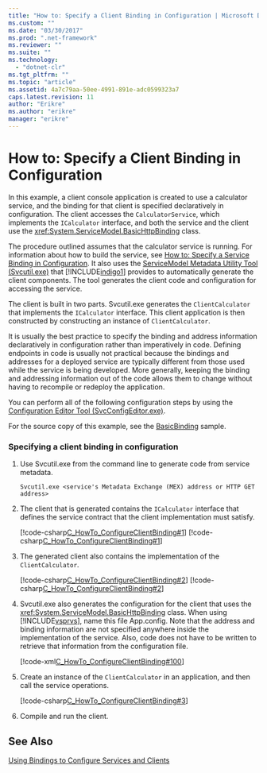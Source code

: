 ```yaml
---
title: "How to: Specify a Client Binding in Configuration | Microsoft Docs"
ms.custom: ""
ms.date: "03/30/2017"
ms.prod: ".net-framework"
ms.reviewer: ""
ms.suite: ""
ms.technology: 
  - "dotnet-clr"
ms.tgt_pltfrm: ""
ms.topic: "article"
ms.assetid: 4a7c79aa-50ee-4991-891e-adc0599323a7
caps.latest.revision: 11
author: "Erikre"
ms.author: "erikre"
manager: "erikre"
---
```

# How to: Specify a Client Binding in Configuration
In this example, a client console application is created to use a calculator service, and the binding for that client is specified declaratively in configuration. The client accesses the `CalculatorService`, which implements the `ICalculator` interface, and both the service and the client use the <xref:System.ServiceModel.BasicHttpBinding> class.  
  
 The procedure outlined assumes that the calculator service is running. For information about how to build the service, see [How to: Specify a Service Binding in Configuration](../../../docs/framework/wcf/how-to-specify-a-service-binding-in-configuration.md). It also uses the [ServiceModel Metadata Utility Tool (Svcutil.exe)](../../../docs/framework/wcf/servicemodel-metadata-utility-tool-svcutil-exe.md) that [!INCLUDE[indigo1](../../../includes/indigo1-md.md)] provides to automatically generate the client components. The tool generates the client code and configuration for accessing the service.  
  
 The client is built in two parts. Svcutil.exe generates the `ClientCalculator` that implements the `ICalculator` interface. This client application is then constructed by constructing an instance of `ClientCalculator`.  
  
 It is usually the best practice to specify the binding and address information declaratively in configuration rather than imperatively in code. Defining endpoints in code is usually not practical because the bindings and addresses for a deployed service are typically different from those used while the service is being developed. More generally, keeping the binding and addressing information out of the code allows them to change without having to recompile or redeploy the application.  
  
 You can perform all of the following configuration steps by using the [Configuration Editor Tool (SvcConfigEditor.exe)](../../../docs/framework/wcf/configuration-editor-tool-svcconfigeditor-exe.md).  
  
 For the source copy of this example, see the [BasicBinding](../../../docs/framework/wcf/samples/basicbinding.md) sample.  
  
### Specifying a client binding in configuration  
  
1.  Use Svcutil.exe from the command line to generate code from service metadata.  
  
    ```  
    Svcutil.exe <service's Metadata Exchange (MEX) address or HTTP GET address>   
    ```  
  
2.  The client that is generated contains the `ICalculator` interface that defines the service contract that the client implementation must satisfy.  
  
     [!code-csharp[C_HowTo_ConfigureClientBinding#1](../../../samples/snippets/csharp/VS_Snippets_CFX/c_howto_configureclientbinding/cs/generatedclient.cs#1)]
     [!code-csharp[C_HowTo_ConfigureClientBinding#1](../../../samples/snippets/csharp/VS_Snippets_CFX/c_howto_configureclientbinding/cs/source.cs#1)]  
  
3.  The generated client also contains the implementation of the `ClientCalculator`.  
  
     [!code-csharp[C_HowTo_ConfigureClientBinding#2](../../../samples/snippets/csharp/VS_Snippets_CFX/c_howto_configureclientbinding/cs/generatedclient.cs#2)]
     [!code-csharp[C_HowTo_ConfigureClientBinding#2](../../../samples/snippets/csharp/VS_Snippets_CFX/c_howto_configureclientbinding/cs/source.cs#2)]  
  
4.  Svcutil.exe also generates the configuration for the client that uses the <xref:System.ServiceModel.BasicHttpBinding> class. When using [!INCLUDE[vsprvs](../../../includes/vsprvs-md.md)], name this file App.config. Note that the address and binding information are not specified anywhere inside the implementation of the service. Also, code does not have to be written to retrieve that information from the configuration file.  
  
     [!code-xml[C_HowTo_ConfigureClientBinding#100](../../../samples/snippets/csharp/VS_Snippets_CFX/c_howto_configureclientbinding/common/client.exe.config#100)]   
            
5.  Create an instance of the `ClientCalculator` in an application, and then call the service operations.  
  
     [!code-csharp[C_HowTo_ConfigureClientBinding#3](../../../samples/snippets/csharp/VS_Snippets_CFX/c_howto_configureclientbinding/cs/client.cs#3)]  
  
6.  Compile and run the client.  
  
## See Also  
 [Using Bindings to Configure Services and Clients](../../../docs/framework/wcf/using-bindings-to-configure-services-and-clients.md)